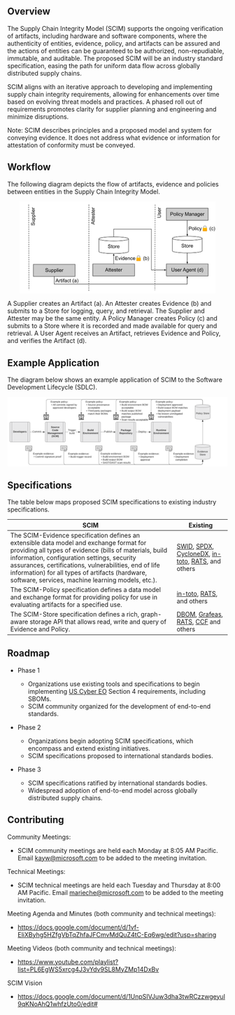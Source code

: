 ## Overview

The Supply Chain Integrity Model (SCIM) supports the ongoing verification of artifacts, including hardware and software components, where the authenticity of entities, evidence, policy, and artifacts can be assured and the actions of entities can be guaranteed to be authorized, non-repudiable, immutable, and auditable. The proposed SCIM will be an industry standard specification, easing the path for uniform data flow across globally distributed supply chains.

SCIM aligns with an iterative approach to developing and implementing supply chain integrity requirements, allowing for enhancements over time based on evolving threat models and practices. A phased roll out of requirements promotes clarity for supplier planning and engineering and minimize disruptions.

Note: SCIM describes principles and a proposed model and system for conveying evidence. It does not address what evidence or information for attestation of conformity must be conveyed.

## Workflow

The following diagram depicts the flow of artifacts, evidence and policies between entities in the Supply Chain Integrity Model. 

<p align="center"><img src="images/workflow.svg" width="450" align="middle"></p>

A Supplier creates an Artifact (a). An Attester creates Evidence (b) and submits to a Store for logging, query, and retrieval. The Supplier and Attester may be the same entity. A Policy Manager creates Policy (c) and submits to a Store where it is recorded and made available for query and retrieval. A User Agent receives an Artifact, retrieves Evidence and Policy, and verifies the Artifact (d). 

## Example Application

The diagram below shows an example application of SCIM to the Software Development Lifecycle (SDLC).

<p align="center"><img src="images/example.svg" width="900" align="middle"></p>

## Specifications

The table below maps proposed SCIM specifications to existing industry specifications.

SCIM | Existing
---- | --------
The SCIM-Evidence specification defines an extensible data model and exchange format for providing all types of evidence (bills of materials, build information, configuration settings, security assurances, certifications, vulnerabilities, end of life information) for all types of artifacts (hardware, software, services, machine learning models, etc.). | [SWID](https://nvd.nist.gov/products/swid), [SPDX](https://spdx.dev), [CycloneDX](https://cyclonedx.org), [in-toto](https://in-toto.io), [RATS](https://datatracker.ietf.org/doc/html/draft-ietf-rats-architecture-10), and others
The SCIM-Policy specification defines a data model and exchange format for providing policy for use in evaluating artifacts for a specified use. | [in-toto](https://in-toto.io), [RATS](https://datatracker.ietf.org/doc/html/draft-ietf-rats-architecture-10), and others
The SCIM-Store specification defines a rich, graph-aware storage API that allows read, write and query of Evidence and Policy. | [DBOM](https://dbom-project.readthedocs.io/en/latest), [Grafeas](https://grafeas.io), [RATS](https://datatracker.ietf.org/doc/html/draft-ietf-rats-architecture-10), [CCF](https://github.com/microsoft/ccf) and others

## Roadmap

- Phase 1
  - Organizations use existing tools and specifications to begin implementing [US Cyber EO](https://www.whitehouse.gov/briefing-room/presidential-actions/2021/05/12/executive-order-on-improving-the-nations-cybersecurity/) Section 4 requirements, including SBOMs.
  - SCIM community organized for the development of end-to-end standards.

- Phase 2
  - Organizations begin adopting SCIM specifications, which encompass and extend existing initiatives. 
  - SCIM specifications proposed to international standards bodies.

- Phase 3
  - SCIM specifications ratified by international standards bodies.
  - Widespread adoption of end-to-end model across globally distributed supply chains.

## Contributing

Community Meetings:
- SCIM community meetings are held each Monday at 8:05 AM Pacific. Email kayw@microsoft.com to be added to the meeting invitation.

Technical Meetings:
- SCIM technical meetings are held each Tuesday and Thursday at 8:00 AM Pacific. Email marieche@microsoft.com to be added to the meeting invitation.

Meeting Agenda and Minutes (both community and technical meetings):
- https://docs.google.com/document/d/1vf-EliXByhg5HZfgVbTqZhfaJFCmvMdQuZ4tC-Eq6wg/edit?usp=sharing

Meeting Videos (both community and technical meetings):
- https://www.youtube.com/playlist?list=PL6EgWS5xrcg4J3vYdv9SL8MyZMp14DxBv

SCIM Vision
- https://docs.google.com/document/d/1UnpSIVJuw3dha3twRCzzwgeyul9qKNoAhQ1whfzUto0/edit#
